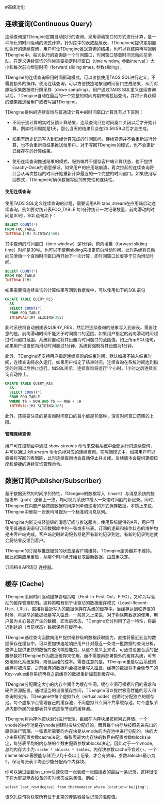 #高级功能

## 连续查询(Continuous Query)
连续查询是TDengine定期自动执行的查询，采用滑动窗口的方式进行计算，是一种简化的时间驱动的流式计算。针对库中的表或超级表，TDengine可提供定期自动执行的连续查询，用户可让TDengine推送查询的结果，也可以将结果再写回到TDengine中。每次执行的查询是一个时间窗口，时间窗口随着时间流动向前滑动。在定义连续查询的时候需要指定时间窗口（time window, 参数interval ）大小和每次前向增量时间（forward sliding times, 参数sliding）。

TDengine的连续查询采用时间驱动模式，可以直接使用TAOS SQL进行定义，不需要额外的操作。使用连续查询，可以方便快捷地按照时间窗口生成结果，从而对原始采集数据进行降采样（down sampling）。用户通过TAOS SQL定义连续查询以后，TDengine自动在最后的一个完整的时间周期末端拉起查询，并将计算获得的结果推送给用户或者写回TDengine。

TDengine提供的连续查询与普通流计算中的时间窗口计算具有以下区别：

- 不同于流计算的实时反馈计算结果，连续查询只在时间窗口关闭以后才开始计算。例如时间周期是1天，那么当天的结果只会在23:59:59以后才会生成。

- 如果有历史记录写入到已经计算完成的时间区间，连续查询并不会重新进行计算，也不会重新将结果推送给用户。对于写回TDengine的模式，也不会更新已经存在的计算结果。

- 使用连续查询推送结果的模式，服务端并不缓存客户端计算状态，也不提供Exactly-Once的语意保证。如果用户的应用端崩溃，再次拉起的连续查询将只会从再次拉起的时间开始重新计算最近的一个完整的时间窗口。如果使用写回模式，TDengine可确保数据写回的有效性和连续性。

#### 使用连续查询

使用TAOS SQL定义连续查询的过程，需要调用API taos_stream在应用端启动连续查询。例如要对统计表FOO_TABLE 每1分钟统计一次记录数量，前向滑动的时间是30秒，SQL语句如下：

```sql
SELECT COUNT(*) 
FROM FOO_TABLE 
INTERVAL(1M) SLIDING(30S)
```

其中查询的时间窗口（time window）是1分钟，前向增量（forward sliding time）时间是30秒。也可以不使用sliding来指定前向滑动时间，此时系统将自动向前滑动一个查询时间窗口再开始下一次计算，即时间窗口长度等于前向滑动时间。

```sql
SELECT COUNT(*) 
FROM FOO_TABLE 
INTERVAL(1M)
```

如果需要将连续查询的计算结果写回到数据库中，可以使用如下的SQL语句

```sql
CREATE TABLE QUERY_RES 
  AS 
  SELECT COUNT(*) 
  FROM FOO_TABLE 
  INTERVAL(1M) SLIDING(30S)
```

此时系统将自动创建表QUERY_RES，然后将连续查询的结果写入到该表。需要注意的是，前向滑动时间不能大于时间窗口的范围。如果用户指定的前向滑动时间超过时间窗口范围，系统将自动将其设置为时间窗口的范围值。如上所示SQL语句，如果用户设置前向滑动时间超过1分钟，系统将强制将其设置为1分钟。 

此外，TDengine还支持用户指定连续查询的结束时间，默认如果不输入结束时间，连续查询将永久运行，如果用户指定了结束时间，连续查询在系统时间达到指定的时间以后停止运行。如SQL所示，连续查询将运行1个小时，1小时之后连续查询自动停止。

```sql
CREATE TABLE QUERY_RES 
  AS 
  SELECT COUNT(*) 
  FROM FOO_TABLE 
  WHERE TS > NOW AND TS <= NOW + 1H 
  INTERVAL(1M) SLIDING(30S) 
```

此外，还需要注意的是查询时间窗口的最小值是10毫秒，没有时间窗口范围的上限。

#### 管理连续查询

用户可在控制台中通过 *show streams* 命令来查看系统中全部运行的连续查询，并可以通过 *kill stream* 命令杀掉对应的连续查询。在写回模式中，如果用户可以直接将写回的表删除，此时连续查询也会自动停止并关闭。后续版本会提供更细粒度和便捷的连续查询管理命令。

## 数据订阅(Publisher/Subscriber)
基于数据天然的时间序列特性，TDengine的数据写入（insert）与消息系统的数据发布（pub）逻辑上一致，均可视为系统中插入一条带时间戳的新记录。同时，TDengine在内部严格按照数据时间序列单调递增的方式保存数据。本质上来说，TDengine中里每一张表均可视为一个标准的消息队列。

TDengine内嵌支持轻量级的消息订阅与推送服务。使用系统提供的API，用户可使用普通查询语句订阅数据库中的一张或多张表。订阅的逻辑和操作状态的维护均是由客户端完成，客户端定时轮询服务器是否有新的记录到达，有新的记录到达就会将结果反馈到客户。

TDengine的订阅与推送服务的状态是客户端维持，TDengine服务器并不维持。因此如果应用重启，从哪个时间点开始获取最新数据，由应用决定。

订阅相关API请见 [连接器](https://www.taosdata.com/cn/documentation/connector/)。

## 缓存 (Cache)
TDengine采用时间驱动缓存管理策略（First-In-First-Out，FIFO），又称为写驱动的缓存管理机制。这种策略有别于读驱动的数据缓存模式（Least-Recent-Use，LRU），直接将最近写入的数据保存在系统的缓存中。当缓存达到临界值的时候，将最早的数据批量写入磁盘。一般意义上来说，对于物联网数据的使用，用户最为关心最近产生的数据，即当前状态。TDengine充分利用了这一特性，将最近到达的（当前状态）数据保存在缓存中。

TDengine通过查询函数向用户提供毫秒级的数据获取能力。直接将最近到达的数据保存在缓存中，可以更加快速地响应用户针对最近一条或一批数据的查询分析，整体上提供更快的数据库查询响应能力。从这个意义上来说，可通过设置合适的配置参数将TDengine作为数据缓存来使用，而不需要再部署额外的缓存系统，可有效地简化系统架构，降低运维的成本。需要注意的是，TDengine重启以后系统的缓存将被清空，之前缓存的数据均会被批量写入磁盘，缓存的数据将不会像专门的Key-value缓存系统再将之前缓存的数据重新加载到缓存中。

TDengine分配固定大小的内存空间作为缓存空间，缓存空间可根据应用的需求和硬件资源配置。通过适当的设置缓存空间，TDengine可以提供极高性能的写入和查询的支持。TDengine中每个虚拟节点（virtual node）创建时分配独立的缓存池。每个虚拟节点管理自己的缓存池，不同虚拟节点间不共享缓存池。每个虚拟节点内部所属的全部表共享该虚拟节点的缓存池。

TDengine将内存池按块划分进行管理，数据在内存块里按照列式存储。一个vnode的内存池是在vnode创建时按块分配好的，而且每个内存块按照先进先出的原则进行管理。一张表所需要的内存块是从vnode的内存池中进行分配的，块的大小由系统配置参数cache决定。每张表最大内存块的数目由配置参数tblocks决定，每张表平均的内存块的个数由配置参数ablocks决定。因此对于一个vnode, 总的内存大小为: `cache * ablocks * tables`。内存块参数cache不宜过小，一个cache block需要能存储至少几十条以上记录，才会有效率。参数ablocks最小为2，保证每张表平均至少能分配两个内存块。

你可以通过函数last_row快速获取一张表或一张超级表的最后一条记录，这样很便于在大屏显示各设备的实时状态或采集值。例如：

```mysql
select last_row(degree) from thermometer where location='beijing';
```

该SQL语句将获取所有位于北京的传感器最后记录的温度值。
